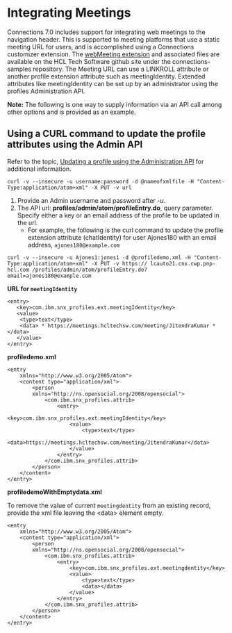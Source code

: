 # Integrating Meetings
Connections 7.0 includes support for integrating web meetings to the navigation header.  This is supported to meeting platforms that use a static meeting URL for users, and is accomplished using a Connections customizer extension.  The [webMeeting extension](https://github.com/HCL-TECH-SOFTWARE/connections-samples/tree/main/customizer/samples/webMeeting) and associated files are available on the HCL Tech Software github site under the connections-samples repository. The Meeting URL can use a LINKROLL attribute or another profile extension attribute such as  meetingIdentity.  Extended attributes like meetingIdentity can be set up by an administrator using the profiles Administration API.

**Note:** The following is one way to supply information via an API call among other options and is provided as an example.  

## Using a CURL command to update the profile attributes using the Admin API
Refer to the topic,  [Updating a profile using the Administration API](https://ds_infolib.hcltechsw.com/ldd/lcwiki.nsf/xpAPIViewer.xsp?lookupName=HCL+Connections+7.0+API+Documentation#action=openDocument&res_title=Updating_a_profile_using_the_Administration_API_70&content=apicontent) for additional information.

```
curl -v --insecure -u username:password -d @nameofxmlfile -H "Content-Type:application/atom+xml" -X PUT -v url
```


1. Provide an Admin username and password after *-u*.
2. The API url: **profiles/admin/atom/profileEntry.do**, query parameter.  Specify either a key or an email address of the profile to be updated in the url.
   - For example, the following is the curl command to update the profile extension attribute (chatIdentity) for user Ajones180 with an email address, `ajones180@example.com`

```
curl -v --insecure -u Ajones1:jones1 -d @profiledemo.xml -H "Content-Type:application/atom+xml" -X PUT -v https:// lcauto21.cnx.cwp.pnp-hcl.com /profiles/admin/atom/profileEntry.do?email=ajones180@example.com
```

**URL for `meetingIdentity`**

```
<entry>
   <key>com.ibm.snx_profiles.ext.meetingIdentity</key>
   <value>
    <type>text</type>
    <data> * https://meetings.hcltechsw.com/meeting/JitendraKumar * </data>
   </value>
</entry>
```

**profiledemo.xml**
```
<entry
	xmlns="http://www.w3.org/2005/Atom">
    <content type="application/xml">
        <person
		xmlns="http://ns.opensocial.org/2008/opensocial">
            <com.ibm.snx_profiles.attrib>
                <entry>
                    <key>com.ibm.snx_profiles.ext.meetingIdentity</key>
                    <value>
                        <type>text</type>
                        <data>https://meetings.hcltechsw.com/meeting/JitendraKumar</data>
                    </value>
                </entry>
            </com.ibm.snx_profiles.attrib>
        </person>
    </content>
</entry>
```


**profiledemoWithEmptydata.xml**

To remove the value of current `meetingdentity` from an existing record, provide the xml file leaving the \<data> element empty.

```
<entry
	xmlns="http://www.w3.org/2005/Atom">
    <content type="application/xml">
        <person
		xmlns="http://ns.opensocial.org/2008/opensocial">
            <com.ibm.snx_profiles.attrib>
                <entry>
                    <key>com.ibm.snx_profiles.ext.meetingdentity</key>
                    <value>
                        <type>text</type>
                        <data></data>
                    </value>
                </entry>
            </com.ibm.snx_profiles.attrib>
        </person>
    </content>
</entry>
```

